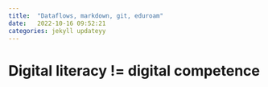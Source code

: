 ```yaml
---
title:  "Dataflows, markdown, git, eduroam"
date:   2022-10-16 09:52:21
categories: jekyll updateyy
---
```


# Digital literacy != digital competence
